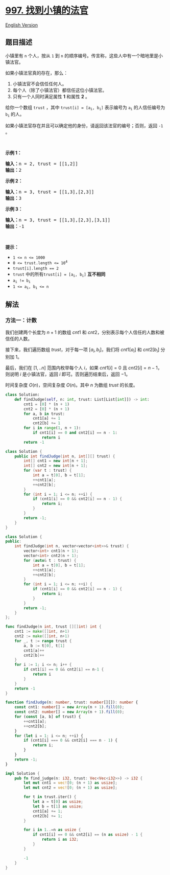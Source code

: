 # [997. 找到小镇的法官](https://leetcode.cn/problems/find-the-town-judge)

[English Version](/solution/0900-0999/0997.Find%20the%20Town%20Judge/README_EN.md)

<!-- tags:图,数组,哈希表 -->

<!-- difficulty:简单 -->

## 题目描述

<!-- 这里写题目描述 -->

<p>小镇里有 <code>n</code> 个人，按从 <code>1</code> 到 <code>n</code> 的顺序编号。传言称，这些人中有一个暗地里是小镇法官。</p>

<p>如果小镇法官真的存在，那么：</p>

<ol>
	<li>小镇法官不会信任任何人。</li>
	<li>每个人（除了小镇法官）都信任这位小镇法官。</li>
	<li>只有一个人同时满足属性 <strong>1</strong> 和属性 <strong>2</strong> 。</li>
</ol>

<p>给你一个数组 <code>trust</code> ，其中 <code>trust[i] = [a<sub>i</sub>, b<sub>i</sub>]</code> 表示编号为 <code>a<sub>i</sub></code> 的人信任编号为 <code>b<sub>i</sub></code> 的人。</p>

<p>如果小镇法官存在并且可以确定他的身份，请返回该法官的编号；否则，返回 <code>-1</code> 。</p>

<p>&nbsp;</p>

<p><strong>示例 1：</strong></p>

<pre>
<strong>输入：</strong>n = 2, trust = [[1,2]]
<strong>输出：</strong>2
</pre>

<p><strong>示例 2：</strong></p>

<pre>
<strong>输入：</strong>n = 3, trust = [[1,3],[2,3]]
<strong>输出：</strong>3
</pre>

<p><strong>示例 3：</strong></p>

<pre>
<strong>输入：</strong>n = 3, trust = [[1,3],[2,3],[3,1]]
<strong>输出：</strong>-1
</pre>

&nbsp;

<p><strong>提示：</strong></p>

<ul>
	<li><code>1 &lt;= n &lt;= 1000</code></li>
	<li><code>0 &lt;= trust.length &lt;= 10<sup>4</sup></code></li>
	<li><code>trust[i].length == 2</code></li>
	<li><code>trust</code> 中的所有<code>trust[i] = [a<sub>i</sub>, b<sub>i</sub>]</code> <strong>互不相同</strong></li>
	<li><code>a<sub>i</sub> != b<sub>i</sub></code></li>
	<li><code>1 &lt;= a<sub>i</sub>, b<sub>i</sub> &lt;= n</code></li>
</ul>

## 解法

### 方法一：计数

我们创建两个长度为 $n + 1$ 的数组 $cnt1$ 和 $cnt2$，分别表示每个人信任的人数和被信任的人数。

接下来，我们遍历数组 $trust$，对于每一项 $[a_i, b_i]$，我们将 $cnt1[a_i]$ 和 $cnt2[b_i]$ 分别加 $1$。

最后，我们在 $[1,..n]$ 范围内枚举每个人 $i$，如果 $cnt1[i] = 0$ 且 $cnt2[i] = n - 1$，则说明 $i$ 是小镇法官，返回 $i$ 即可。否则遍历结束后，返回 $-1$。

时间复杂度 $O(n)$，空间复杂度 $O(n)$。其中 $n$ 为数组 $trust$ 的长度。

<!-- tabs:start -->

```python
class Solution:
    def findJudge(self, n: int, trust: List[List[int]]) -> int:
        cnt1 = [0] * (n + 1)
        cnt2 = [0] * (n + 1)
        for a, b in trust:
            cnt1[a] += 1
            cnt2[b] += 1
        for i in range(1, n + 1):
            if cnt1[i] == 0 and cnt2[i] == n - 1:
                return i
        return -1
```

```java
class Solution {
    public int findJudge(int n, int[][] trust) {
        int[] cnt1 = new int[n + 1];
        int[] cnt2 = new int[n + 1];
        for (var t : trust) {
            int a = t[0], b = t[1];
            ++cnt1[a];
            ++cnt2[b];
        }
        for (int i = 1; i <= n; ++i) {
            if (cnt1[i] == 0 && cnt2[i] == n - 1) {
                return i;
            }
        }
        return -1;
    }
}
```

```cpp
class Solution {
public:
    int findJudge(int n, vector<vector<int>>& trust) {
        vector<int> cnt1(n + 1);
        vector<int> cnt2(n + 1);
        for (auto& t : trust) {
            int a = t[0], b = t[1];
            ++cnt1[a];
            ++cnt2[b];
        }
        for (int i = 1; i <= n; ++i) {
            if (cnt1[i] == 0 && cnt2[i] == n - 1) {
                return i;
            }
        }
        return -1;
    }
};
```

```go
func findJudge(n int, trust [][]int) int {
	cnt1 := make([]int, n+1)
	cnt2 := make([]int, n+1)
	for _, t := range trust {
		a, b := t[0], t[1]
		cnt1[a]++
		cnt2[b]++
	}
	for i := 1; i <= n; i++ {
		if cnt1[i] == 0 && cnt2[i] == n-1 {
			return i
		}
	}
	return -1
}
```

```ts
function findJudge(n: number, trust: number[][]): number {
    const cnt1: number[] = new Array(n + 1).fill(0);
    const cnt2: number[] = new Array(n + 1).fill(0);
    for (const [a, b] of trust) {
        ++cnt1[a];
        ++cnt2[b];
    }
    for (let i = 1; i <= n; ++i) {
        if (cnt1[i] === 0 && cnt2[i] === n - 1) {
            return i;
        }
    }
    return -1;
}
```

```rust
impl Solution {
    pub fn find_judge(n: i32, trust: Vec<Vec<i32>>) -> i32 {
        let mut cnt1 = vec![0; (n + 1) as usize];
        let mut cnt2 = vec![0; (n + 1) as usize];

        for t in trust.iter() {
            let a = t[0] as usize;
            let b = t[1] as usize;
            cnt1[a] += 1;
            cnt2[b] += 1;
        }

        for i in 1..=n as usize {
            if cnt1[i] == 0 && cnt2[i] == (n as usize) - 1 {
                return i as i32;
            }
        }

        -1
    }
}
```

<!-- tabs:end -->

<!-- end -->
